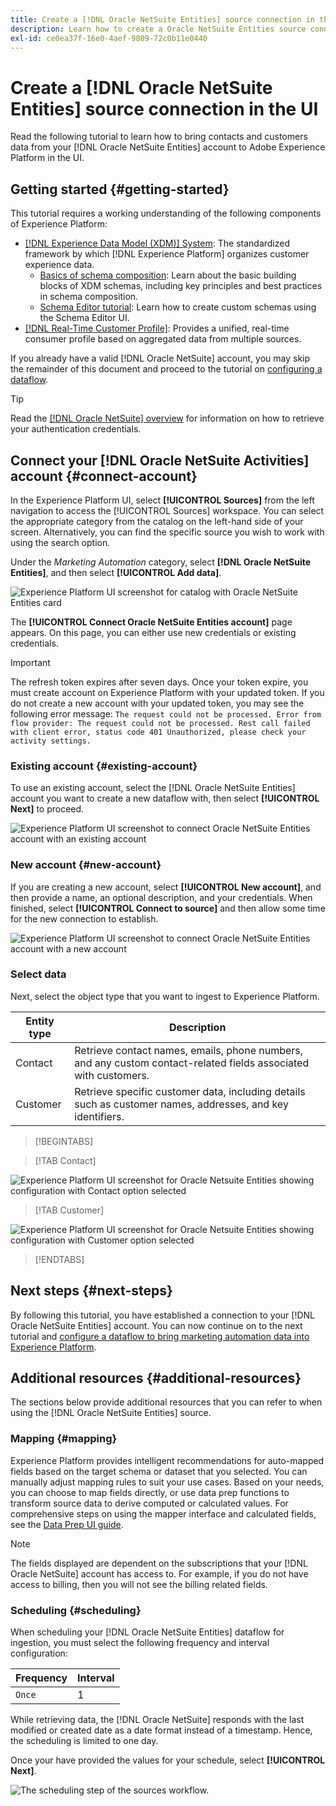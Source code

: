 ```yaml
---
title: Create a [!DNL Oracle NetSuite Entities] source connection in the UI
description: Learn how to create a Oracle NetSuite Entities source connection using the Adobe Experience Platform UI.
exl-id: ce0ea37f-16e0-4aef-9809-72c0b11e0440
---
```

# Create a [!DNL Oracle NetSuite Entities] source connection in the UI

Read the following tutorial to learn how to bring contacts and customers data from your [!DNL Oracle NetSuite Entities] account to Adobe Experience Platform in the UI.

## Getting started {#getting-started}

This tutorial requires a working understanding of the following components of Experience Platform:

* [[!DNL Experience Data Model (XDM)] System](../../../../../xdm/home.md): The standardized framework by which [!DNL Experience Platform] organizes customer experience data.
  * [Basics of schema composition](../../../../../xdm/schema/composition.md): Learn about the basic building blocks of XDM schemas, including key principles and best practices in schema composition.
  * [Schema Editor tutorial](../../../../../xdm/tutorials/create-schema-ui.md): Learn how to create custom schemas using the Schema Editor UI.
* [[!DNL Real-Time Customer Profile]](../../../../../profile/home.md): Provides a unified, real-time consumer profile based on aggregated data from multiple sources.

If you already have a valid [!DNL Oracle NetSuite] account, you may skip the remainder of this document and proceed to the tutorial on [configuring a dataflow](../../dataflow/marketing-automation.md).

>[!TIP]
>
>Read the [[!DNL Oracle NetSuite] overview](../../../../connectors/marketing-automation/oracle-netsuite.md) for information on how to retrieve your authentication credentials.

## Connect your [!DNL Oracle NetSuite Activities] account {#connect-account}

In the Experience Platform UI, select **[!UICONTROL Sources]** from the left navigation to access the [!UICONTROL Sources] workspace. You can select the appropriate category from the catalog on the left-hand side of your screen. Alternatively, you can find the specific source you wish to work with using the search option.

Under the *Marketing Automation* category, select **[!DNL Oracle NetSuite Entities]**, and then select **[!UICONTROL Add data]**.

![Experience Platform UI screenshot for catalog with Oracle NetSuite Entities card](../../../../images/tutorials/create/marketing-automation/oracle-netsuite-entities/catalog-card.png)

The **[!UICONTROL Connect Oracle NetSuite Entities account]** page appears. On this page, you can either use new credentials or existing credentials.

>[!IMPORTANT]
>
>The refresh token expires after seven days. Once your token expire, you must create account on Experience Platform with your updated token. If you do not create a new account with your updated token, you may see the following error message: `The request could not be processed. Error from flow provider: The request could not be processed. Rest call failed with client error, status code 401 Unauthorized, please check your activity settings.`

### Existing account {#existing-account}

To use an existing account, select the [!DNL Oracle NetSuite Entities] account you want to create a new dataflow with, then select **[!UICONTROL Next]** to proceed.

![Experience Platform UI screenshot to connect Oracle NetSuite Entities account with an existing account](../../../../images/tutorials/create/marketing-automation/oracle-netsuite-entities/existing.png)

### New account {#new-account}

If you are creating a new account, select **[!UICONTROL New account]**, and then provide a name, an optional description, and your credentials. When finished, select **[!UICONTROL Connect to source]** and then allow some time for the new connection to establish.

![Experience Platform UI screenshot to connect Oracle NetSuite Entities account with a new account](../../../../images/tutorials/create/marketing-automation/oracle-netsuite-entities/new.png)

### Select data

Next, select the object type that you want to ingest to Experience Platform.

| Entity type | Description |
| --- | --- |
| Contact | Retrieve contact names, emails, phone numbers, and any custom contact-related fields associated with customers. |
| Customer | Retrieve specific customer data, including details such as customer names, addresses, and key identifiers. |

>[!BEGINTABS]

>[!TAB Contact]

![Experience Platform UI screenshot for Oracle Netsuite Entities showing configuration with Contact option selected](../../../../images/tutorials/create/marketing-automation/oracle-netsuite-entities/select-data-contact.png)

>[!TAB Customer]

![Experience Platform UI screenshot for Oracle Netsuite Entities showing configuration with Customer option selected](../../../../images/tutorials/create/marketing-automation/oracle-netsuite-entities/select-data-customer.png)

>[!ENDTABS]

## Next steps {#next-steps}

By following this tutorial, you have established a connection to your [!DNL Oracle NetSuite Entities] account. You can now continue on to the next tutorial and [configure a dataflow to bring marketing automation data into Experience Platform](../../dataflow/marketing-automation.md).

## Additional resources {#additional-resources}

The sections below provide additional resources that you can refer to when using the [!DNL Oracle NetSuite Entities] source.

### Mapping {#mapping}

Experience Platform provides intelligent recommendations for auto-mapped fields based on the target schema or dataset that you selected. You can manually adjust mapping rules to suit your use cases. Based on your needs, you can choose to map fields directly, or use data prep functions to transform source data to derive computed or calculated values. For comprehensive steps on using the mapper interface and calculated fields, see the [Data Prep UI guide](../../../../../data-prep/ui/mapping.md).

>[!NOTE]
>
>The fields displayed are dependent on the subscriptions that your [!DNL Oracle NetSuite] account has access to. For example, if you do not have access to billing, then you will not see the billing related fields.

### Scheduling {#scheduling}

When scheduling your [!DNL Oracle NetSuite Entities] dataflow for ingestion, you must select the following frequency and interval configuration:

| Frequency | Interval |
| --- | --- |
| `Once` | 1 |

While retrieving data, the [!DNL Oracle NetSuite] responds with the last modified or created date as a date format instead of a timestamp. Hence, the scheduling is limited to one day.

Once your have provided the values for your schedule, select **[!UICONTROL Next]**.

![The scheduling step of the sources workflow.](../../../../images/tutorials/create/marketing-automation/oracle-netsuite-entities/scheduling.png)
